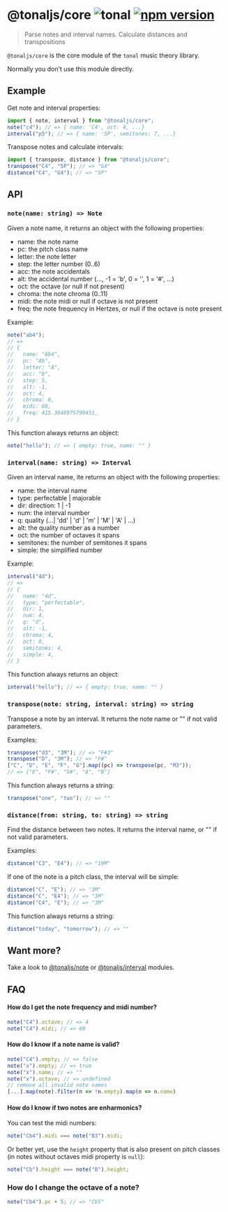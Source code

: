 # @tonaljs/core ![tonal](https://img.shields.io/badge/@tonaljs-tonal-yellow.svg?style=flat-square) [![npm version](https://img.shields.io/npm/v/@tonaljs/core.svg?style=flat-square)](https://www.npmjs.com/package/@tonaljs/core)

> Parse notes and interval names. Calculate distances and transpositions

`@tonaljs/core` is the core module of the `tonal` music theory library.

Normally you don't use this module directly.

## Example

Get note and interval properties:

```js
import { note, interval } from "@tonaljs/core";
note("c4"); // => { name: 'C4', oct: 4, ...}
interval("p5"); // => { name: '5P', semitones: 7, ...}
```

Transpose notes and calculate intervals:

```js
import { transpose, distance } from "@tonaljs/core";
transpose("C4", "5P"); // => "G4"
distance("C4", "G4"); // => "5P"
```

## API

### `note(name: string) => Note`

Given a note name, it returns an object with the following properties:

- name: the note name
- pc: the pitch class name
- letter: the note letter
- step: the letter number (0..6)
- acc: the note accidentals
- alt: the accidental number (..., -1 = 'b', 0 = '', 1 = '#', ...)
- oct: the octave (or null if not present)
- chroma: the note chroma (0..11)
- midi: the note midi or null if octave is not present
- freq: the note frequency in Hertzes, or null if the octave is note present

Example:

```js
note("ab4");
// =>
// {
//   name: "Ab4",
//   pc: "Ab",
//   letter: "A",
//   acc: "b",
//   step: 5,
//   alt: -1,
//   oct: 4,
//   chroma: 8,
//   midi: 68,
//   freq: 415.3046975799451,
// }
```

This function always returns an object:

```js
note("hello"); // => { empty: true, name: "" }
```

### `interval(name: string) => Interval`

Given an interval name, ite returns an object with the following properties:

- name: the interval name
- type: perfectable | majorable
- dir: direction: 1 | -1
- num: the interval number
- q: quality (...| 'dd' | 'd' | 'm' | 'M' | 'A' | ...)
- alt: the quality number as a number
- oct: the number of octaves it spans
- semitones: the number of semitones it spans
- simple: the simplified number

Example:

```js
interval("4d");
// =>
// {
//   name: "4d",
//   type: "perfectable",
//   dir: 1,
//   num: 4,
//   q: "d",
//   alt: -1,
//   chroma: 4,
//   oct: 0,
//   semitones: 4,
//   simple: 4,
// }
```

This function always returns an object:

```js
interval("hello"); // => { empty: true, name: "" }
```

### `transpose(note: string, interval: string) => string`

Transpose a note by an interval. It returns the note name or "" if not valid parameters.

Examples:

```js
transpose("d3", "3M"); // => "F#3"
transpose("D", "3M"); // => "F#"
["C", "D", "E", "F", "G"].map((pc) => transpose(pc, "M3"));
// => ["E", "F#", "G#", "A", "B"]
```

This function always returns a string:

```js
transpose("one", "two"); // => ""
```

### `distance(from: string, to: string) => string`

Find the distance between two notes. It returns the interval name, or "" if not valid parameters.

Examples:

```js
distance("C3", "E4"); // => "10M"
```

If one of the note is a pitch class, the interval will be simple:

```js
distance("C", "E"); // => "3M"
distance("C", "E4"); // => "3M"
distance("C4", "E"); // => "3M"
```

This function always returns a string:

```js
distance("today", "tomorrow"); // => ""
```

## Want more?

Take a look to [@tonaljs/note](/packages/note) or [@tonaljs/interval](/packages/interval) modules.

## FAQ

#### How do I get the note frequency and midi number?

```js
note("C4").octave; // => 4
note("C4").midi; // => 60
```

#### How do I know if a note name is valid?

```js
note("C4").empty; // => false
note("x").empty; // => true
note("x").name; // => ""
note("x").octave; // => undefined
// remove all invalid note names
[...].map(note).filter(n => !n.empty).map(n => n.name)
```

#### How do I know if two notes are enharmonics?

You can test the midi numbers:

```js
note("Cb4").midi === note("B3").midi;
```

Or better yet, use the `height` property that is also present on pitch classes (in notes without octaves midi property is `null`):

```js
note("Cb").height === note("B").height;
```

### How do I change the octave of a note?

```js
note("Cb4").pc + 5; // => "Cb5"
```

